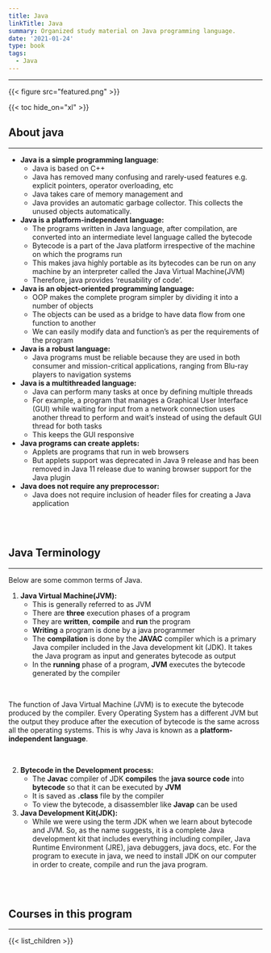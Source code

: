 ```yaml
---
title: Java
linkTitle: Java
summary: Organized study material on Java programming language.
date: '2021-01-24'
type: book
tags:
  - Java
---
```


---
{{< figure src="featured.png" >}}

{{< toc hide_on="xl" >}}

## About java
---
- **Java is a simple programming language**:
  - Java is based on C++
  - Java has removed many confusing and rarely-used features e.g. explicit pointers, operator overloading, etc
  - Java takes care of memory management and
  - Java provides an automatic garbage collector. This collects the unused objects automatically.
- **Java is a platform-independent language:**
  - The programs written in Java language, after compilation, are converted into an intermediate level language called the bytecode
  - Bytecode is a part of the Java platform irrespective of the machine on which the programs run
  - This makes java highly portable as its bytecodes can be run on any machine by an interpreter called the Java Virtual Machine(JVM)
  - Therefore, java provides ‘reusability of code’.
- **Java is an object-oriented programming language:**
  - OOP makes the complete program simpler by dividing it into a number of objects
  - The objects can be used as a bridge to have data flow from one function to another
  - We can easily modify data and function’s as per the requirements of the program
- **Java is a robust language:**
  - Java programs must be reliable because they are used in both consumer and mission-critical applications, ranging from Blu-ray players to navigation systems
- **Java is a multithreaded language:**
  - Java can perform many tasks at once by defining multiple threads
  - For example, a program that manages a Graphical User Interface (GUI) while waiting for input from a network connection uses another thread to perform and wait’s instead of using the default GUI thread for both tasks
  - This keeps the GUI responsive
- **Java programs can create applets:**
  - Applets are programs that run in web browsers
  - But applets support was deprecated in Java 9 release and has been removed in Java 11 release due to waning browser support for the Java plugin
- **Java does not require any preprocessor:**
  - Java does not require inclusion of header files for creating a Java application

<br/><br/>

## Java Terminology
---
Below are some common terms of Java.  
1. **Java Virtual Machine(JVM):**
   * This is generally referred to as JVM
   * There are **three** execution phases of a program
   * They are **written**, **compile** and **run** the program
   * **Writing** a program is done by a java programmer
   * The **compilation** is done by the **JAVAC** compiler which is a primary Java compiler included in the Java development kit (JDK). It takes the Java program as input and generates bytecode as output
   * In the **running** phase of a program, **JVM** executes the bytecode generated by the compiler

<br/>

The function of Java Virtual Machine (JVM) is to execute the bytecode produced by the compiler.
Every Operating System has a different JVM but the output they produce after the execution of bytecode is the same across all the operating systems.
This is why Java is known as a **platform-independent language**.

<br/>

2. **Bytecode in the Development process:**
   * The **Javac** compiler of JDK **compiles** the **java source code** into **bytecode** so that it can be executed by **JVM**
   * It is saved as **.class** file by the compiler
   * To view the bytecode, a disassembler like **Javap** can be used
3. **Java Development Kit(JDK):**
   * While we were using the term JDK when we learn about bytecode and JVM. So, as the name suggests, it is a complete Java development kit that includes everything including compiler, Java Runtime Environment (JRE), java debuggers, java docs, etc. For the program to execute in java, we need to install JDK on our computer in order to create, compile and run the java program.

<br/><br/>

## Courses in this program
---
{{< list_children >}}